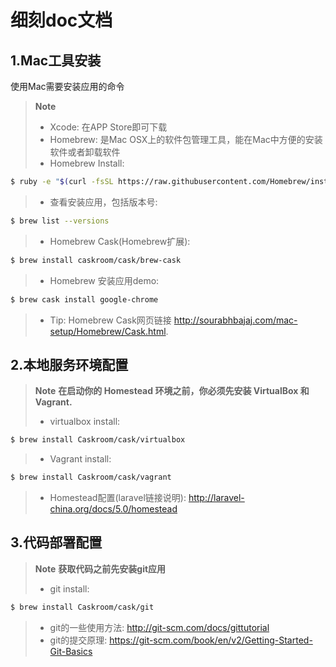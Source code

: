 细刻doc文档
==========


1.Mac工具安装
-----------

使用Mac需要安装应用的命令

> **Note**
> - Xcode: 在APP Store即可下载
> - Homebrew: 是Mac OSX上的软件包管理工具，能在Mac中方便的安装软件或者卸载软件
> - Homebrew Install:
```sh
$ ruby -e "$(curl -fsSL https://raw.githubusercontent.com/Homebrew/install/master/install)"
```
> - 查看安装应用，包括版本号: 
```sh
$ brew list --versions
```
> - Homebrew Cask(Homebrew扩展): 
```sh
$ brew install caskroom/cask/brew-cask
```
> - Homebrew 安装应用demo: 
```sh
$ brew cask install google-chrome
```
> - Tip: Homebrew Cask网页链接 <i class="icon-upload"></i> http://sourabhbajaj.com/mac-setup/Homebrew/Cask.html.


2.本地服务环境配置
------------------

> **Note**
> **在启动你的 Homestead 环境之前，你必须先安装 VirtualBox 和 Vagrant.**
> - virtualbox install: 
```sh
$ brew install Caskroom/cask/virtualbox
```
> - Vagrant install: 
```sh
$ brew install Caskroom/cask/vagrant
```
> - Homestead配置(laravel链接说明): http://laravel-china.org/docs/5.0/homestead


3.代码部署配置
--------------

> **Note**
> **获取代码之前先安装git应用**
> - git install: 
```sh
$ brew install Caskroom/cask/git
```
> - git的一些使用方法: http://git-scm.com/docs/gittutorial
> - git的提交原理: https://git-scm.com/book/en/v2/Getting-Started-Git-Basics
